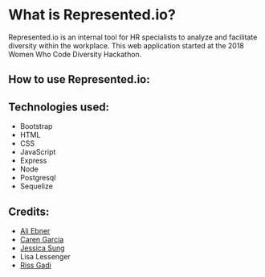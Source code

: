 # What is Represented.io?
Represented.io is an internal tool for HR specialists to analyze and facilitate diversity within the workplace. This web application started at the  2018 Women Who Code Diversity Hackathon.

## How to use Represented.io:


## Technologies used:
* Bootstrap
* HTML
* CSS
* JavaScript
* Express
* Node
* Postgresql
* Sequelize

## Credits:
* [Ali Ebner](https://github.com/ali-ebner)
* [Caren Garcia](https://github.com/carenvaleria)
* [Jessica Sung](https://github.com/JessicaSung)
* Lisa Lessenger
* [Riss Gadi](https://github.com/pandafu)
